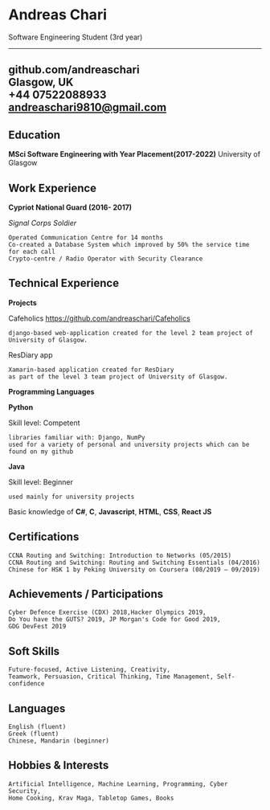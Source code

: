 Andreas Chari
============
Software Engineering Student (3rd year)
-------------------     ----------------------------
github.com/andreaschari\
Glasgow, UK\
+44 07522088933\
andreaschari9810@gmail.com
-----------------------------------------------
Education
---------

**MSci Software Engineering with Year Placement(2017-2022)** University of Glasgow
	
Work Experience
----------


**Cypriot National Guard (2016- 2017)**
    
   *Signal Corps Soldier*
   
    Operated Communication Centre for 14 months
    Co-created a Database System which improved by 50% the service time for each call
    Crypto-centre / Radio Operator with Security Clearance

Technical Experience
--------------------
**Projects**

Cafeholics https://github.com/andreaschari/Cafeholics

    django-based web-application created for the level 2 team project of University of Glasgow.
    
ResDiary app

	Xamarin-based application created for ResDiary 
    as part of the level 3 team project of University of Glasgow.
    
**Programming Languages**

**Python**

Skill level: Competent

    libraries familiar with: Django, NumPy
    used for a variety of personal and university projects which can be found on my github

**Java** 

   Skill level: Beginner
    
    used mainly for university projects

Basic knowledge of **C#**, **C**, **Javascript**, **HTML**, **CSS**, **React JS**

Certifications
----------------------------------------

    CCNA Routing and Switching: Introduction to Networks (05/2015)
    CCNA Routing and Switching: Routing and Switching Essentials (04/2016)
    Chinese for HSK 1 by Peking University on Coursera (08/2019 – 09/2019)   


Achievements / Participations
----------------------------------------

    Cyber Defence Exercise (CDX) 2018,Hacker Olympics 2019,
    Do You have the GUTS? 2019, JP Morgan's Code for Good 2019,
    GDG DevFest 2019

Soft Skills
----------------------------------------
    Future-focused, Active Listening, Creativity, 
    Teamwork, Persuasion, Critical Thinking, Time Management, Self-confidence

 Languages
----------------------------------------
    English (fluent)
    Greek (fluent)
    Chinese, Mandarin (beginner)
    
Hobbies & Interests
-----------------------------------------
    Artificial Intelligence, Machine Learning, Programming, Cyber Security,
    Home Cooking, Krav Maga, Tabletop Games, Books
